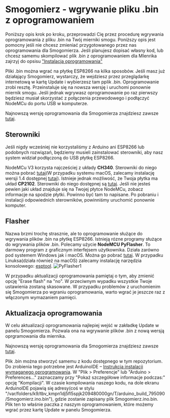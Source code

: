 # Smogomierz - wgrywanie pliku .bin z oprogramowaniem

Poniższy opis krok po kroku, przeprowadzi Cię przez procedurę wgrywania oprogramowania z pliku .bin na Twój mierniki smogu. Poniższy opis jest pomocny jeśli nie chcesz zmieniać przygotowanego przez nas oprogramowania dla Smogomierza. Jeśli planujesz dopisać własny kod, lub chcesz samemu skompilować plik .bin z oprogramowaniem dla MIenrika zajrzyj do opsisu ["Instalacja oprogramowania"](https://github.com/hackerspace-silesia/Smogomierz/blob/master/instrukcje/software.md)

Pliki .bin można wgrać na płytkę ESP8266 na kilka sposobów. Jeśli masz już działający Smogomierz, wystarczy, że wejdziesz przez przeglądarkę internetową w kartę Update i wybierzesz tam pplik .bin. Oprogramowanie zrobi resztę. Przeinstaluje się na nowsza wersję i uruchomi ponownie miernik smogu. Jeśli jednak wgrywasz oprogramowanie po raz pierwszy będziesz musiał skorzystać z połączenia przewodowego i podłączyć NodeMCu do portu USB w komputerze.

Najnowszą wersję oprogramowania dla Smogomierza znajdziesz zawsze [tutaj](https://github.com/hackerspace-silesia/Smogomierz/releases).

## Sterowniki

Jeśli nigdy wcześniej nie korzystaliśmy z Arduino ani ESP8266 lub podobnych rozwiązań, będziemy musieli zainstalować sterowniki, aby nasz system widział podłączoną do USB płytkę ESP8266.

NodeMCu V3 korzysta najcześciej z układy **CH340**. Sterowniki do niego można pobrać [tutaj](https://sparks.gogo.co.nz/ch340.html)(W przypadku systemu macOS, zalecamy instalację wersji 1.4 dostępnej [tutaj](https://github.com/adrianmihalko/ch340g-ch34g-ch34x-mac-os-x-driver)). 
Istnieje jednak możliwość, że Twoja płytka ma układ **CP2102**. Sterowniki do niego dostępnej są [tutaj](https://www.silabs.com/products/development-tools/software/usb-to-uart-bridge-vcp-drivers). 
Jeśli nie jesteś pewien jaki układ znajduje się na Twojej płytce NodeMCu, zobacz informacje na spodzie płytki. Powinno być tam to napisane. 
Po pobraniu i instalacji odpowiednich sterowników, powinniśmy uruchomić ponownie komputer. 


## Flasher

Nazwa brzmi trochę strasznie, ale to oprogramowanie służące do wgrywania plików .bin na płytkę ESP8266. Istnieją rózne programy służące do wgrywania plików .bin. Polecamy użycie **NodeMCU PyFlasher**. To darmowy program z graficznym interfejsem użytkownika. Działa zarówno pod systemem Windows jak i macOS. Można go pobrać [tutaj](https://github.com/marcelstoer/nodemcu-pyflasher/releases). 
W przypadku Linuksa(działa również na macOS) zalecamy instalację narzędzia konsolowego: [esptool](https://github.com/espressif/esptool). 
![PyFlasher1](https://raw.githubusercontent.com/hackerspace-silesia/Smogomierz/master/instrukcje/screens/PyFlasher1.jpg)

W przypadku aktualizacji oprogramowania pamiętaj o tym, aby zmienić opcję "Erase flash" na "no". W przeciwnym wypadku wszystkie Twoje ustawienia zostaną skasowane. W przypadku problemów z uruchomienim się Smogomierza po wgraniu oprogramowania, warto wgrać je jeszcze raz z włączonym wymazaniem pamięci.

## Aktualizacja oprogramowania

W celu aktualizacji oprogramowania najlepiej wejść w zakładkę Update w panelu Smogomierza. Pozwala ona na wgrywanie plików .bin z nową wersją oprgramowania dla miernika. 

Najnowszą wersję oprogramowania dla Smogomierza znajdziesz zawsze [tutaj](https://github.com/hackerspace-silesia/Smogomierz/releases).

Plik .bin można stworzyć samemu z kodu dostępnego w tym repozytorium. Do zrobienia tego potrzebne jest ArduinoIDE – [Instrukcja instalacji wymaganego oprogramowania](https://github.com/hackerspace-silesia/Smogomierz/blob/master/instrukcje/software.md). W "Plik > Preferencje" lub "Arduino > Preferences…" zaznaczamy przy "Pokaż szczegółowe informacje podczas:" opcję "Kompilacji". W czasie kompilowania naszego kodu, na dole ekranu ArduinoIDE pojawią się adresy(coś w stylu "/var/folders/k9/tbv_kmpn1dj5fl5spjk209480000gn/T/arduino_build_795090/Smogomierz.ino.bin"), gdzie zostanie zapisany plik Smogomierz.ino.bin. Plik ten to właśnie paczka z naszym oprogramowaniem, które możemy wgrać przez kartę Update w panelu Smogomierza.
 